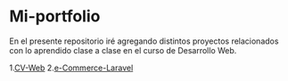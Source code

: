 # Mi-portfolio

En el presente repositorio iré agregando distintos proyectos relacionados con lo aprendido clase a clase en el curso de Desarrollo Web.

1.[CV-Web](https://github.com/mveron007/Mi-portfolio/tree/master/Mi-WebCV)
2.[e-Commerce-Laravel](https://github.com/mveron007/Mi-portfolio/tree/master/e-Commerce_LARAVEL)
